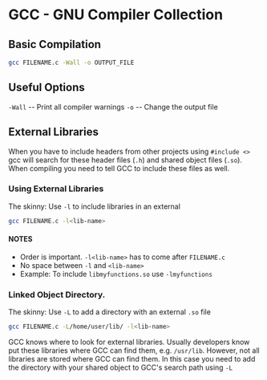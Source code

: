 # GCC - GNU Compiler Collection


## Basic Compilation
```bash
gcc FILENAME.c -Wall -o OUTPUT_FILE
```

## Useful Options
`-Wall` -- Print all compiler warnings
`-o` -- Change the output file


## External Libraries
When you have to include headers from other projects using `#include <>` gcc will search for these header files (`.h`) and shared object files (`.so`).
When compiling you need to tell GCC to include these files as well.

### Using External Libraries
The skinny: Use `-l` to include libraries in an external 
```bash
gcc FILENAME.c -l<lib-name>
```

#### NOTES
- Order is important. `-l<lib-name>` has to come after `FILENAME.c`
- No space between `-l` and `<lib-name>`
- Example: To include `libmyfunctions.so` use `-lmyfunctions`

### Linked Object Directory.
The skinny: Use `-L` to add a directory with an external `.so` file
```bash
gcc FILENAME.c -L/home/user/lib/ -l<lib-name>
```

GCC knows where to look for external libraries.
Usually developers know put these libraries where GCC can find them, e.g. `/usr/lib`.
However, not all libraries are stored where GCC can find them.
In this case you need to add the directory with your shared object to GCC's search path using `-L`
